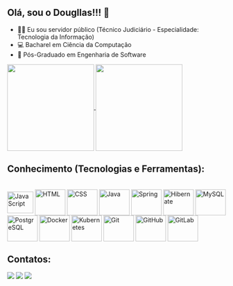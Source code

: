 ## Olá, sou o Dougllas!!! 👋

- 👨‍💻 Eu sou servidor público (Técnico Judiciário - Especialidade: Tecnologia da Informação)
- 💻 Bacharel em Ciência da Computação
- 💾 Pós-Graduado em Engenharia de Software

<a href="https://github.com/anuraghazra/github-readme-stats">
  <img height=200 align="center" src="https://github-readme-stats.vercel.app/api?username=dougllasdiniz91&show_icons=true&theme=merko" />
</a>
<a href="https://github.com/anuraghazra/convoychat">
  <img height=200 align="center" src="https://github-readme-stats.vercel.app/api/top-langs?username=dougllasdiniz91&layout=compact&langs_count=8&card_width=320&show_icons=true&theme=gruvbox" />
</a>

 ## Conhecimento (Tecnologias e Ferramentas):

<div style="display: inline_block"><br>
  <img align="center" alt="JavaScript" height="50" width="60" src="https://cdn.jsdelivr.net/gh/devicons/devicon@latest/icons/javascript/javascript-original.svg">
  <img align="center" alt="HTML" height="60" width="70" src="https://cdn.jsdelivr.net/gh/devicons/devicon@latest/icons/html5/html5-original-wordmark.svg">
  <img align="center" alt="CSS" height="60" width="70" src="https://cdn.jsdelivr.net/gh/devicons/devicon@latest/icons/css3/css3-original-wordmark.svg">
  <img align="center" alt="Java" height="60" width="70" src="https://cdn.jsdelivr.net/gh/devicons/devicon@latest/icons/java/java-original-wordmark.svg" />          
  <img align="center" alt="Spring" height="60" width="70" src="https://cdn.jsdelivr.net/gh/devicons/devicon@latest/icons/spring/spring-original-wordmark.svg">
  <img align="center" alt="Hibernate" height="60" width="70" src="https://cdn.jsdelivr.net/gh/devicons/devicon@latest/icons/hibernate/hibernate-original-wordmark.svg" />
  <img align="center" alt="MySQL" height="60" width="70" src="https://cdn.jsdelivr.net/gh/devicons/devicon@latest/icons/mysql/mysql-original-wordmark.svg">
  <img align="center" alt="PostgreSQL" height="60" width="70" src="https://cdn.jsdelivr.net/gh/devicons/devicon@latest/icons/postgresql/postgresql-original-wordmark.svg">
  <img align="center" alt="Docker" height="60" width="70" src="https://cdn.jsdelivr.net/gh/devicons/devicon@latest/icons/docker/docker-original-wordmark.svg">
  <img align="center" alt="Kubernetes" height="60" width="70" src="https://cdn.jsdelivr.net/gh/devicons/devicon@latest/icons/kubernetes/kubernetes-plain-wordmark.svg">
  <img align="center" alt="Git" height="60" width="70" src="https://cdn.jsdelivr.net/gh/devicons/devicon@latest/icons/git/git-original-wordmark.svg">
  <img align="center" alt="GitHub" height="60" width="70" src="https://cdn.jsdelivr.net/gh/devicons/devicon@latest/icons/github/github-original-wordmark.svg">
  <img align="center" alt="GitLab" height="60" width="70" src="https://cdn.jsdelivr.net/gh/devicons/devicon@latest/icons/gitlab/gitlab-original-wordmark.svg">
</div>

  ## Contatos:
 
<div> 
  <a href="https://instagram.com/dougllasdiniz91" target="_blank"><img src="https://img.shields.io/badge/-Instagram-%23E4405F?style=for-the-badge&logo=instagram&logoColor=white" target="_blank"></a>
  <a href = "mailto:dmd.dougllas@gmail.com"><img src="https://img.shields.io/badge/-Gmail-%23333?style=for-the-badge&logo=gmail&logoColor=white" target="_blank"></a>
  <a href="https://www.linkedin.com/in/dougllas-diniz-443075b3" target="_blank"><img src="https://img.shields.io/badge/-LinkedIn-%230077B5?style=for-the-badge&logo=linkedin&logoColor=white" target="_blank"></a> 
  
</div>
